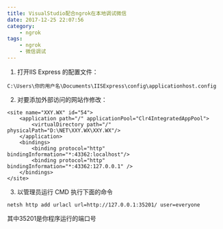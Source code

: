 ```yaml
---
title: VisualStudio配合ngrok在本地调试微信
date: 2017-12-25 22:07:56
category:
    - ngrok
tags:
    - ngrok
    - 微信调试
---
```


1. 打开IIS Express 的配置文件：

```
C:\Users\你的用户名\Documents\IISExpress\config\applicationhost.config
```
 <!-- more -->
2. 对要添加外部访问的网站作修改：

```
<site name="XXY.WX" id="54">
    <application path="/" applicationPool="Clr4IntegratedAppPool">
        <virtualDirectory path="/" physicalPath="D:\NET\XXY.WX\XXY.WX"/>
    </application>
    <bindings>
        <binding protocol="http" bindingInformation="*:43362:localhost"/>
        <binding protocol="http" bindingInformation="*:43362:127.0.0.1" />
    </bindings>
</site>
```

3. 以管理员运行 CMD
执行下面的命令
```
netsh http add urlacl url=http://127.0.0.1:35201/ user=everyone
```
其中35201是你程序运行的端口号